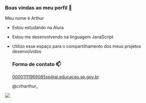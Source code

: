 ### Boas vindas ao meu perfil 🦢

Meu nome é Arthur

- Estou estudando na Alura
- Estou me desenvolvendo na linguagem JavaScript
- Utilizo esse espaço para o compartilhamento dos meus projetos desenvolvidos

  ### Forma de contato 📫

  00001111969085sp@al.educacao.sp.gov.br

  @crlharthur_

![](https://media1.tenor.com/m/3YP9H1sKak8AAAAC/monster-high-draculaura.gif)
